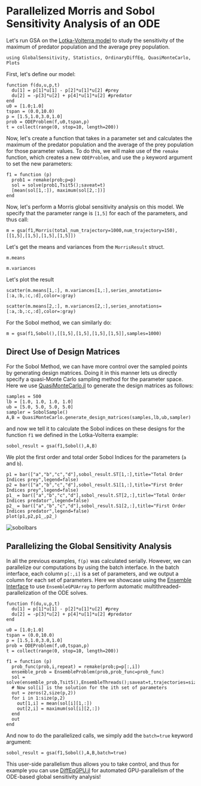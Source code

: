 # Parallelized Morris and Sobol Sensitivity Analysis of an ODE

Let's run GSA on the [Lotka-Volterra model](https://en.wikipedia.org/wiki/Lotka%E2%80%93Volterra_equations) to study the sensitivity of the maximum of predator population and the average prey population.

```@example ode
using GlobalSensitivity, Statistics, OrdinaryDiffEq, QuasiMonteCarlo, Plots
```

First, let's define our model:

```@example ode
function f(du,u,p,t)
  du[1] = p[1]*u[1] - p[2]*u[1]*u[2] #prey
  du[2] = -p[3]*u[2] + p[4]*u[1]*u[2] #predator
end
u0 = [1.0;1.0]
tspan = (0.0,10.0)
p = [1.5,1.0,3.0,1.0]
prob = ODEProblem(f,u0,tspan,p)
t = collect(range(0, stop=10, length=200))
```

Now, let's create a function that takes in a parameter set and calculates the maximum of the predator population and the
average of the prey population for those parameter values. To do this, we will make use of the `remake` function, which
creates a new `ODEProblem`, and use the `p` keyword argument to set the new parameters:

```@example ode
f1 = function (p)
  prob1 = remake(prob;p=p)
  sol = solve(prob1,Tsit5();saveat=t)
  [mean(sol[1,:]), maximum(sol[2,:])]
end
```

Now, let's perform a Morris global sensitivity analysis on this model. We specify that the parameter range is
`[1,5]` for each of the parameters, and thus call:

```@example ode
m = gsa(f1,Morris(total_num_trajectory=1000,num_trajectory=150),[[1,5],[1,5],[1,5],[1,5]])
```

Let's get the means and variances from the `MorrisResult` struct.

```@example ode
m.means
```

```@example ode
m.variances
```

Let's plot the result

```@example ode
scatter(m.means[1,:], m.variances[1,:],series_annotations=[:a,:b,:c,:d],color=:gray)
```

```@example ode
scatter(m.means[2,:], m.variances[2,:],series_annotations=[:a,:b,:c,:d],color=:gray)
```

For the Sobol method, we can similarly do:

```@example ode
m = gsa(f1,Sobol(),[[1,5],[1,5],[1,5],[1,5]],samples=1000)
```

## Direct Use of Design Matrices

For the Sobol Method, we can have more control over the sampled points by generating design matrices.
Doing it in this manner lets us directly specify a quasi-Monte Carlo sampling method for the parameter space. Here
we use [QuasiMonteCarlo.jl](https://docs.sciml.ai/QuasiMonteCarlo/stable/) to generate the design matrices
as follows:

```@example ode
samples = 500
lb = [1.0, 1.0, 1.0, 1.0]
ub = [5.0, 5.0, 5.0, 5.0]
sampler = SobolSample()
A,B = QuasiMonteCarlo.generate_design_matrices(samples,lb,ub,sampler)
```

and now we tell it to calculate the Sobol indices on these designs for the function `f1` we defined in the Lotka-Volterra example:

```@example ode
sobol_result = gsa(f1,Sobol(),A,B)
```

We plot the first order and total order Sobol Indices for the parameters (`a` and `b`).

```@example ode
p1 = bar(["a","b","c","d"],sobol_result.ST[1,:],title="Total Order Indices prey",legend=false)
p2 = bar(["a","b","c","d"],sobol_result.S1[1,:],title="First Order Indices prey",legend=false)
p1_ = bar(["a","b","c","d"],sobol_result.ST[2,:],title="Total Order Indices predator",legend=false)
p2_ = bar(["a","b","c","d"],sobol_result.S1[2,:],title="First Order Indices predator",legend=false)
plot(p1,p2,p1_,p2_)
```

![sobolbars](https://user-images.githubusercontent.com/23134958/127019349-686f968d-7c8a-4dc4-abdc-c70f58b043dd.png)

## Parallelizing the Global Sensitivity Analysis

In all the previous examples, `f(p)` was calculated serially. However, we can parallelize our computations
by using the batch interface. In the batch interface, each column `p[:,i]` is a set of parameters, and we output
a column for each set of parameters. Here we showcase using the [Ensemble Interface](https://docs.sciml.ai/DiffEqDocs/stable/features/ensemble/) to use
`EnsembleGPUArray` to perform automatic multithreaded-parallelization of the ODE solves.

```@example ode
function f(du,u,p,t)
  du[1] = p[1]*u[1] - p[2]*u[1]*u[2] #prey
  du[2] = -p[3]*u[2] + p[4]*u[1]*u[2] #predator
end

u0 = [1.0;1.0]
tspan = (0.0,10.0)
p = [1.5,1.0,3.0,1.0]
prob = ODEProblem(f,u0,tspan,p)
t = collect(range(0, stop=10, length=200))

f1 = function (p)
  prob_func(prob,i,repeat) = remake(prob;p=p[:,i])
  ensemble_prob = EnsembleProblem(prob,prob_func=prob_func)
  sol = solve(ensemble_prob,Tsit5(),EnsembleThreads();saveat=t,trajectories=size(p,2))
  # Now sol[i] is the solution for the ith set of parameters
  out = zeros(2,size(p,2))
  for i in 1:size(p,2)
    out[1,i] = mean(sol[i][1,:])
    out[2,i] = maximum(sol[i][2,:])
  end
  out
end
```

And now to do the parallelized calls, we simply add the `batch=true` keyword argument:

```@example ode
sobol_result = gsa(f1,Sobol(),A,B,batch=true)
```

This user-side parallelism thus allows you to take control, and thus for example you can use
[DiffEqGPU.jl](https://github.com/SciML/DiffEqGPU.jl) for automated GPU-parallelism of
the ODE-based global sensitivity analysis!
